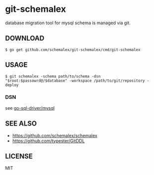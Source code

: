 # git-schemalex

database migration tool for mysql schema is managed via git.

## DOWNLOAD

```
$ go get github.com/schemalex/git-schemalex/cmd/git-schemalex
```

## USAGE

```
$ git schemalex -schema path/to/schema -dsn "$root:$passowrd@/$database" -workspace /path/to/git/repository -deploy
```

### DSN

see [go-sql-driver/mysql](https://github.com/go-sql-driver/mysql)

## SEE ALSO

* https://github.com/schemalex/schemalex
* https://github.com/typester/GitDDL

## LICENSE

MIT
